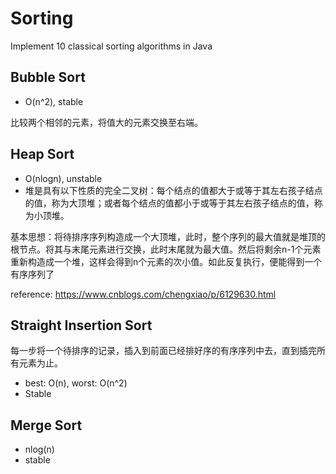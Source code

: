 # Sorting
Implement 10 classical sorting algorithms in Java

## Bubble Sort
- O(n^2), stable

比较两个相邻的元素，将值大的元素交换至右端。

## Heap Sort
- O(nlogn), unstable
- 堆是具有以下性质的完全二叉树：每个结点的值都大于或等于其左右孩子结点的值，称为大顶堆；或者每个结点的值都小于或等于其左右孩子结点的值，称为小顶堆。


基本思想：将待排序序列构造成一个大顶堆，此时，整个序列的最大值就是堆顶的根节点。将其与末尾元素进行交换，此时末尾就为最大值。然后将剩余n-1个元素重新构造成一个堆，这样会得到n个元素的次小值。如此反复执行，便能得到一个有序序列了

reference:
https://www.cnblogs.com/chengxiao/p/6129630.html

## Straight Insertion Sort
每一步将一个待排序的记录，插入到前面已经排好序的有序序列中去，直到插完所有元素为止。
- best: O(n), worst: O(n^2)
- Stable

## Merge Sort
- nlog(n)
- stable